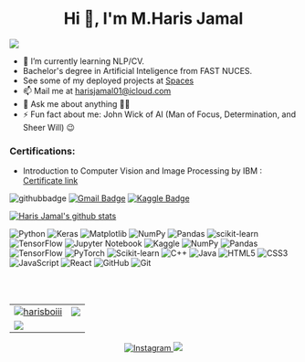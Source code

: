 <!--
**heheboi/heheboi** is a ✨ _special_ ✨ repository because its `README.md` (this file) appears on your GitHub profile.

Here are some ideas to get you started:

- 🔭 I’m currently working on ...
- 🌱 I’m currently learning Express, NodeJs, Express, MongoDB
- 👯 I’m looking to collaborate on ...
- 🤔 I’m looking for help with ...
- 💬 Ask me about ...
- 📫 How to reach me: ...
- 😄 Pronouns: ...
- ⚡ Fun fact: ...
-->

<h1 align="center">Hi 👋, I'm M.Haris Jamal</h1>
<img src="https://user-images.githubusercontent.com/73097560/115834477-dbab4500-a447-11eb-908a-139a6edaec5c.gif">


- 🌱 I’m currently learning NLP/CV.
- Bachelor's degree in Artificial Inteligence from FAST NUCES.
- See some of my deployed projects at [Spaces](https://huggingface.co/HEHEBOIOG)
- 📫 Mail me at [harisjamal01@icloud.com](mailto:harisjamal01@icloud.com)
- 💬 Ask me about anything 👨‍💻
- ⚡ Fun fact about me: John Wick of AI (Man of Focus, Determination, and Sheer Will) 😉

### Certifications:
- Introduction to Computer Vision and Image Processing by IBM : <a href='https://www.coursera.org/account/accomplishments/verify/8HUNPK5TA2HE'> Certificate link</a>

![githubbadge](https://img.shields.io/github/followers/harisboiii?style=social)
[![Gmail Badge](https://img.shields.io/badge/-Gmail-c14438?style=flat-square&logo=Gmail&logoColor=white&link=mailto:heheboiharis@gmail.com)](mailto:heheboiharis@gmail.com)
[![Kaggle Badge](http://img.shields.io/badge/-Kaggle-black?style=flat-square&logo=kaggle&link=https://www.kaggle.com/abhinand05/)](https://www.kaggle.com/kaledhoshme123)



[![Haris Jamal's github stats](https://github-readme-stats.vercel.app/api?username=harisboiii&show_icons=true&theme=radical)](https://github.com/anuraghazra/github-readme-stats)

![Python](https://img.shields.io/badge/python-3670A0?style=for-the-badge&logo=python&logoColor=ffdd54)
![Keras](https://img.shields.io/badge/Keras-%23D00000.svg?style=for-the-badge&logo=Keras&logoColor=white)
![Matplotlib](https://img.shields.io/badge/Matplotlib-%23ffffff.svg?style=for-the-badge&logo=Matplotlib&logoColor=black)
![NumPy](https://img.shields.io/badge/numpy-%23013243.svg?style=for-the-badge&logo=numpy&logoColor=white)
![Pandas](https://img.shields.io/badge/pandas-%23150458.svg?style=for-the-badge&logo=pandas&logoColor=white)
![scikit-learn](https://img.shields.io/badge/scikit--learn-%23F7931E.svg?style=for-the-badge&logo=scikit-learn&logoColor=white)
![TensorFlow](https://img.shields.io/badge/TensorFlow-%23FF6F00.svg?style=for-the-badge&logo=TensorFlow&logoColor=white)
![Jupyter Notebook](https://img.shields.io/badge/jupyter-%23FA0F00.svg?style=for-the-badge&logo=jupyter&logoColor=white)
![Kaggle](https://img.shields.io/badge/Kaggle-035a7d?style=for-the-badge&logo=kaggle&logoColor=white)
 <img alt="NumPy" src="https://img.shields.io/badge/NumPy-%23000000.svg?&style=for-the-badge&logo=numpy"/>
 <img alt="Pandas" src="https://img.shields.io/badge/Pandas-%231F77B4.svg?&style=for-the-badge&logo=pandas"/>
 <img alt="TensorFlow" src="https://img.shields.io/badge/TensorFlow-AB32CD.svg?&style=for-the-badge&logo=tensorflow"/>
 <img alt="PyTorch" src="https://img.shields.io/badge/PyTorch-E4572B.svg?&style=for-the-badge&logo=pytorch"/>
 <img alt="Scikit-learn" src="https://img.shields.io/badge/Scikit-learn-%23D95B43.svg?&style=for-the-badge&logo=scikit-learn"/>
 <img alt="C++" src="https://img.shields.io/badge/C%2B%2B-00599C.svg?&style=for-the-badge&logo=c%2B%2B"/>
 <img alt="Java" src="https://img.shields.io/badge/Java-DF0030.svg?&style=for-the-badge&logo=java"/>
 <img alt="HTML5" src="https://img.shields.io/badge/html5-%23E34F26.svg?&style=for-the-badge&logo=html5&logoColor=white"/>
 <img alt="CSS3" src="https://img.shields.io/badge/css3-%231572B6.svg?&style=for-the-badge&logo=css3&logoColor=white"/>
 <img alt="JavaScript" src="https://img.shields.io/badge/javascript-%23323330.svg?&style=for-the-badge&logo=javascript&logoColor=%23F7DF1E"/>
 <img alt="React" src="https://img.shields.io/badge/react-%2320232a.svg?&style=for-the-badge&logo=react&logoColor=%2361DAFB"/>
 <img alt="GitHub" src="https://img.shields.io/badge/github-%23121011.svg?&style=for-the-badge&logo=github&logoColor=white"/>
 <img alt="Git" src="https://img.shields.io/badge/git-%23F05033.svg?&style=for-the-badge&logo=git&logoColor=white"/>


<br/> <br/>

<table>
 <tr>
  <td>
   <a href="https://www.github.com/harisboiii">
     <img src="https://github-readme-stats.vercel.app/api?username=harisboiii&show_icons=true&theme=tokyonight&count_private=true&hide_border=true" alt="harisboiii" />   
   </a>
  </td>
  <td> 
   <a href="https://www.github.com/harisboiii">
    <img src ="http://github-readme-streak-stats.herokuapp.com?user=harisboiii&hide_border=true&theme=tokyonight" />
   </a>
  </td>
 </tr>
 <tr>
  <td>
   <a href="https://www.github.com/harisboiii">
    <img src ="https://github-readme-stats.vercel.app/api/top-langs/?username=harisboiii&langs_count=8&layout=compact&theme=tokyonight&hide_border=true" />
   </a>
  </td>
   <td>
<!--     <a href="https://www.github.com/harisboiii">
    <img src ="https://github-readme-stats.vercel.app/api/pin/?username=harisboiii&repo=javascript-mini-projects&theme=tokyonight&show_icons=true&hide_border=true" />
   </a> -->
  </td>
 </tr>
</table>
<p align="center"> 
 <a href="https://www.instagram.com/hehebrooo">
  <img alt="Instagram" src="https://img.shields.io/badge/hehebrooo-%23E4405F.svg?&style=for-the-badge&logo=Instagram&logoColor=white"/>
 </a>
   
<a href="https://linkedin.com/in/heheboi">
 <img src="https://img.shields.io/badge/linkedin-%230077B5.svg?&style=for-the-badge&logo=linkedin&logoColor=white">
</a>

</p>
